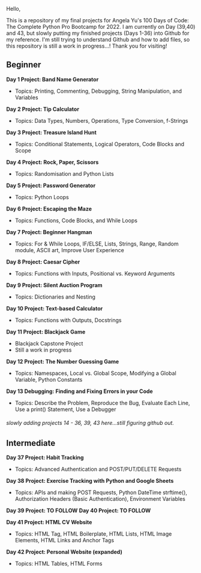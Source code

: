 Hello,

This is a repository of my final projects for Angela Yu's 100 Days of Code: The Complete Python Pro Bootcamp for 2022. I am currently on Day (39,40) and 43, but slowly putting my finished projects (Days 1-36) into Github for my reference. I'm still trying to understand Github and how to add files, so this repository is still a work in progress...! Thank you for visiting!

## Beginner
**Day 1 Project: Band Name Generator**
- Topics: Printing, Commenting, Debugging, String Manipulation, and Variables

**Day 2 Project: Tip Calculator**
- Topics: Data Types, Numbers, Operations, Type Conversion, f-Strings

**Day 3 Project: Treasure Island Hunt**
- Topics: Conditional Statements, Logical Operators, Code Blocks and Scope

**Day 4 Project: Rock, Paper, Scissors**
- Topics: Randomisation and Python Lists

**Day 5 Project: Password Generator**
- Topics: Python Loops

**Day 6 Project: Escaping the Maze**
- Topics: Functions, Code Blocks, and While Loops

**Day 7 Project: Beginner Hangman**
- Topics: For & While Loops, IF/ELSE, Lists, Strings, Range, Random module, ASCII art, Improve User Experience

**Day 8 Project: Caesar Cipher**
- Topics: Functions with Inputs, Positional vs. Keyword Arguments

**Day 9 Project: Silent Auction Program**
- Topics: Dictionaries and Nesting

**Day 10 Project: Text-based Calculator**
- Topics: Functions with Outputs, Docstrings

**Day 11 Project: Blackjack Game**
- Blackjack Capstone Project
- Still a work in progress

**Day 12 Project: The Number Guessing Game**
- Topics: Namespaces, Local vs. Global Scope, Modifying a Global Variable, Python Constants

**Day 13 Debugging: Finding and Fixing Errors in your Code**
- Topics: Describe the Problem, Reproduce the Bug, Evaluate Each Line, Use a print() Statement, Use a Debugger


###### slowly adding projects 14 - 36, 39, 43 here...still figuring github out.


## Intermediate
**Day 37 Project: Habit Tracking**
- Topics: Advanced Authentication and POST/PUT/DELETE Requests

**Day 38 Project: Exercise Tracking with Python and Google Sheets**
- Topics: APIs and making POST Requests, Python DateTime strftime(), Authorization Headers (Basic Authentication), Environment Variables

**Day 39 Project:  TO FOLLOW**
**Day 40 Project:  TO FOLLOW**

**Day 41 Project:  HTML CV Website**
- Topics: HTML Tag, HTML Boilerplate, HTML Lists, HTML Image Elements, HTML Links and Anchor Tags

**Day 42 Project: Personal Website (expanded)**
- Topics: HTML Tables, HTML Forms

